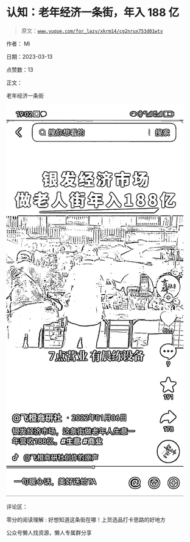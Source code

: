 # 认知：老年经济一条街，年入 188 亿

> 原文：[`www.yuque.com/for_lazy/xkrm14/cg2nrux753d01wtv`](https://www.yuque.com/for_lazy/xkrm14/cg2nrux753d01wtv)



作者： Mi



日期：2023-03-13



点赞数：13

<ne-hole id="ub78a9b78" data-lake-id="ub78a9b78">

正文：



老年经济一条街



![](img/083ded78f8e4e919663436f77de4ce5d.png)

<ne-hole id="u952084da" data-lake-id="u952084da">

评论区：



零分的阅读理解 : 好想知道这条街在哪！上货选品打卡思路的好地方

<ne-hole id="u7cf4c74d" data-lake-id="u7cf4c74d">

公众号懒人找资源，懒人专属群分享

</ne-hole></ne-hole></ne-hole>